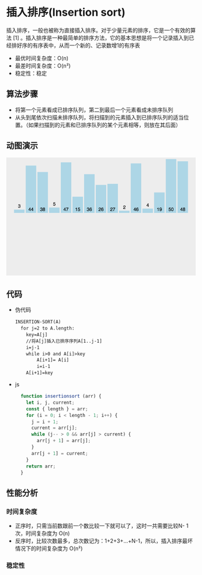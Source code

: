 # 插入排序(Insertion sort)

插入排序，一般也被称为直接插入排序。对于少量元素的排序，它是一个有效的算法 [1]  。插入排序是一种最简单的排序方法，它的基本思想是将一个记录插入到已经排好序的有序表中，从而一个新的、记录数增1的有序表

- 最优时间复杂度：O(n)
- 最差时间复杂度：O(n²)
- 稳定性：稳定

## 算法步骤

- 将第一个元素看成已排序队列，第二到最后一个元素看成未排序队列
- 从头到尾依次扫描未排序队列，将扫描到的元素插入到已排序队列的适当位置。（如果扫描到的元素和已排序队列的某个元素相等，则放在其后面）

## 动图演示

![插入排序](./index.gif)

## 代码

- 伪代码

  ```txt
  INSERTION-SORT(A)
    for j=2 to A.length:
      key=A[j]
      //将A[j]插入已排序序列A[1..j-1]
      i=j-1
      while i>0 and A[i]>key
          A[i+1]= A[i]
          i=i-1
      A[i+1]=key
  ```

- js

  ```js
    function insertionsort (arr) {
      let i, j, current;
      const { length } = arr; 
      for (i = 0; i < length - 1; i++) {
        j = i + 1;
        current = arr[j];
        while (j-- > 0 && arr[j] > current) {
          arr[j + 1] = arr[j];
        }
        arr[j + 1] = current;
      }
      return arr;
    }
  ```

## 性能分析

### 时间复杂度

- 正序时，只需当前数跟前一个数比较一下就可以了，这时一共需要比较N- 1次，时间复杂度为 O(n)
- 反序时，比较次数最多，总次数记为：1+2+3+…+N-1，所以，插入排序最坏情况下的时间复杂度为 O(n²)

### 稳定性

